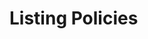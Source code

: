 [title]: # (Listing Policies)
[tags]: # (Listing Policies,overview)
[priority]: # (5000)
# Listing Policies